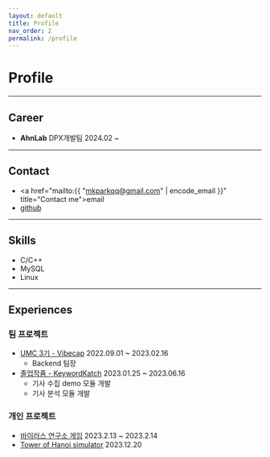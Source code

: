 ```yaml
---
layout: default
title: Profile
nav_order: 2
permalink: /profile
---
```


# Profile

<hr>

## Career

* **AhnLab** DPX개발팀
<span class="metadata float-right">2024.02 ~ </span>

<hr>

## Contact

* <a href="mailto:{{ "mkparkqq@gmail.com" | encode_email }}" title="Contact me">email</a>
* [github](https://github.com/mkparkqq)

<hr>

## Skills

* C/C++
* MySQL
* Linux

<hr>

## Experiences

### 팀 프로젝트

* [UMC 3기 - Vibecap](https://mingeun2154.github.io/project/vibecap/)
<span class="metadata float-right">2022.09.01 ~ 2023.02.16</span>
    * Backend 팀장
* [졸업작품 - KeywordKatch](https://mingeun2154.github.io/project/KeywordKatch/)
<span class="metadata float-right">2023.01.25 ~ 2023.06.16</span>
    * 기사 수집 demo 모듈 개발
    * 기사 분석 모듈 개발

### 개인 프로젝트
* [바이러스 연구소 게임](https://mingeun2154.github.io/virusLAB/)
<span class="metadata float-right">2023.2.13 ~ 2023.2.14</span>
* [Tower of Hanoi simulator](https://mkparkqq.github.io/minigames/hanoi-tower-simulator)
<span class="metadata float-right">2023.12.20</span>
